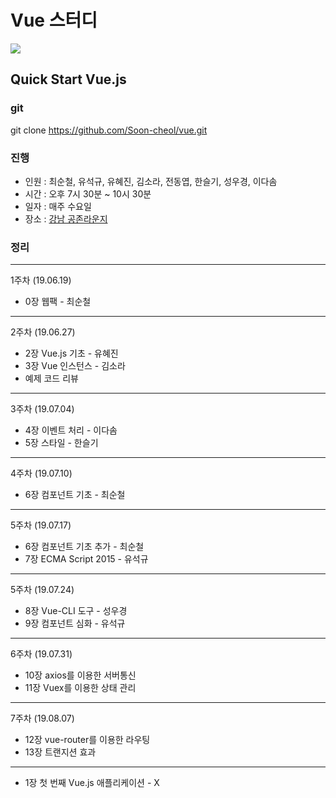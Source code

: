 # Vue 스터디

<img src="http://lasertank3.cafe24.com/vuevue.png">

## Quick Start Vue.js

### git
git clone https://github.com/Soon-cheol/vue.git

### 진행
- 인원 : 최순철, 유석규, 유혜진, 김소라, 전동엽, 한슬기, 성우경, 이다솜
- 시간 : 오후 7시 30분 ~ 10시 30분
- 일자 : 매주 수요일
- 장소 : <a href="https://www.spacecloud.kr/space/16034" target="_blank">강남 공존라운지</a>

### 정리
--------------------------------------
1주차 (19.06.19)
- 0장 웹팩 - 최순철
--------------------------------------
2주차 (19.06.27)
- 2장 Vue.js 기초 - 유혜진
- 3장 Vue 인스턴스 - 김소라
- 예제 코드 리뷰
--------------------------------------
3주차 (19.07.04)
- 4장 이벤트 처리 - 이다솜
- 5장 스타일 - 한슬기
--------------------------------------
4주차 (19.07.10)
- 6장 컴포넌트 기초 - 최순철
--------------------------------------
5주차 (19.07.17)
- 6장 컴포넌트 기초 추가 - 최순철
- 7장 ECMA Script 2015 - 유석규
--------------------------------------
5주차 (19.07.24)
- 8장 Vue-CLI 도구 - 성우경
- 9장 컴포넌트 심화 - 유석규
--------------------------------------
6주차 (19.07.31)
- 10장 axios를 이용한 서버통신
- 11장 Vuex를 이용한 상태 관리
--------------------------------------
7주차 (19.08.07)
- 12장 vue-router를 이용한 라우팅
- 13장 트랜지션 효과
--------------------------------------
- 1장 첫 번째 Vue.js 애플리케이션 - X
